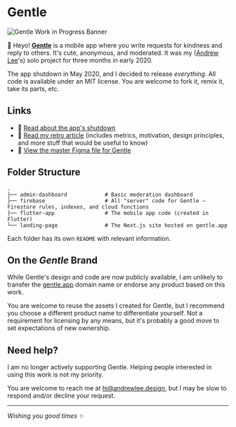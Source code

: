 # Gentle

![Gentle Work in Progress Banner](https://user-images.githubusercontent.com/10323195/81870666-30052f80-952b-11ea-83fd-e00abde068a7.png)

👋 Heyo! [**Gentle**](https://gentle.app/) is a mobile app where you write requests for kindness and reply to others. It's cute, anonymous, and moderated. It was my ([Andrew Lee](https://andrewlee.design/)'s) solo project for three months in early 2020.

The app shutdown in May 2020, and I decided to release _everything_. All code is available under an MIT license. You are welcome to fork it, remix it, take its parts, etc.

## Links

- 📃 [Read about the app's shutdown](https://gentle.app/shutdown)
- 💬 [Read my retro article](https://andrewlee.design/blog/designing-gentle) (includes metrics, motivation, design principles, and more stuff that would be useful to know)
- 🎨 [View the master Figma file for Gentle](#)

## Folder Structure

```
.
├── admin-dashboard            # Basic moderation dashboard
├── firebase                   # All "server" code for Gentle — Firestore rules, indexes, and cloud functions
├── flutter-app                # The mobile app code (created in Flutter)
└── landing-page               # The Next.js site hosted on gentle.app
```

Each folder has its own `README` with relevant information.

## On the _Gentle_ Brand

While Gentle's design and code are now publicly available, I am unlikely to transfer the [gentle.app](https://gentle.app/) domain name or endorse any product based on this work.

You are welcome to reuse the assets I created for Gentle, but I recommend you choose a different product name to differentiate yourself. Not a requirement for licensing by any means, but it's probably a good move to set expectations of new ownership.

## Need help?

I am no longer actively supporting Gentle. Helping people interested in using this work is not my priority.

You are welcome to reach me at [hi@andrewlee.design](mailto:hi@andrewlee.design), but I may be slow to respond and/or decline your request.

---

_Wishing you good times ✨_
